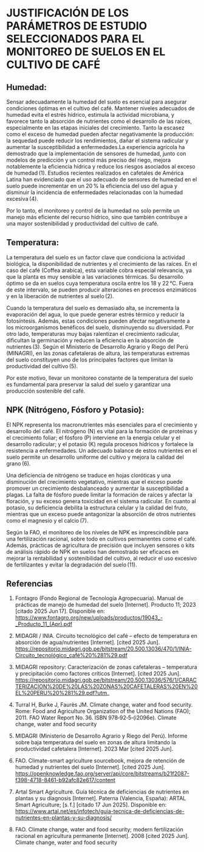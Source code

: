 # JUSTIFICACIÓN DE LOS PARÁMETROS DE ESTUDIO SELECCIONADOS PARA EL MONITOREO DE SUELOS EN EL CULTIVO DE CAFÉ

## Humedad:
Sensar adecuadamente la humedad del suelo es esencial para asegurar condiciones óptimas en el cultivo del café. Mantener niveles adecuados de humedad evita el estrés hídrico, estimula la actividad microbiana, y favorece tanto la absorción de nutrientes como el desarrollo de las raíces, especialmente en las etapas iniciales del crecimiento. Tanto la escasez como el exceso de humedad pueden afectar negativamente la producción: la sequedad puede reducir los rendimientos, dañar el sistema radicular y aumentar la susceptibilidad a enfermedades.La experiencia agrícola ha demostrado que la implementación de sensores de humedad, junto con modelos de predicción y un control más preciso del riego, mejora notablemente la eficiencia hídrica y reduce los riesgos asociados al exceso de humedad (1). Estudios recientes realizados en cafetales de América Latina han evidenciado que el uso adecuado de sensores de humedad en el suelo puede incrementar en un 20 % la eficiencia del uso del agua y disminuir la incidencia de enfermedades relacionadas con la humedad excesiva (4).

Por lo tanto, el monitoreo y control de la humedad no solo permite un manejo más eficiente del recurso hídrico, sino que también contribuye a una mayor sostenibilidad y productividad del cultivo de café.

## Temperatura:
La temperatura del suelo es un factor clave que condiciona la actividad biológica, la disponibilidad de nutrientes y el crecimiento de las raíces. En el caso del café (Coffea arabica), esta variable cobra especial relevancia, ya que la planta es muy sensible a las variaciones térmicas. Su desarrollo óptimo se da en suelos cuya temperatura oscila entre los 18 y 22 °C. Fuera de este intervalo, se pueden producir alteraciones en procesos enzimáticos y en la liberación de nutrientes al suelo (2).

Cuando la temperatura del suelo es demasiado alta, se incrementa la evaporación del agua, lo que puede generar estrés térmico y reducir la fotosíntesis. Además, estas condiciones pueden afectar negativamente a los microorganismos benéficos del suelo, disminuyendo su diversidad. Por otro lado, temperaturas muy bajas ralentizan el crecimiento radicular, dificultan la germinación y reducen la eficiencia en la absorción de nutrientes (3). Según el Ministerio de Desarrollo Agrario y Riego del Perú (MINAGRI), en las zonas cafetaleras de altura, las temperaturas extremas del suelo constituyen uno de los principales factores que limitan la productividad del cultivo (5).

Por este motivo, llevar un monitoreo constante de la temperatura del suelo es fundamental para preservar la salud del suelo y garantizar una producción sostenible del café.

## NPK (Nitrógeno, Fósforo y Potasio): 

 El NPK representa los macronutrientes más esenciales para el crecimiento y desarrollo del café. El nitrógeno (N) es vital para la formación de proteínas y el crecimiento foliar; el fósforo (P) interviene en la energía celular y el desarrollo radicular; y el potasio (K) regula procesos hídricos y fortalece la resistencia a enfermedades. Un adecuado balance de estos nutrientes en el suelo permite un desarrollo uniforme del cultivo y mejora la calidad del grano (6).

 Una deficiencia de nitrógeno se traduce en hojas cloróticas y una disminución del crecimiento vegetativo, mientras que el exceso puede promover un crecimiento desbalanceado y aumentar la susceptibilidad a plagas. La falta de fósforo puede limitar la formación de raíces y afectar la floración, y su exceso genera toxicidad en el sistema radicular. En cuanto al potasio, su deficiencia debilita la estructura celular y la calidad del fruto, mientras que un exceso puede antagonizar la absorción de otros nutrientes como el magnesio y el calcio (7).

 Según la FAO, el monitoreo de los niveles de NPK es imprescindible para una fertilización racional, sobre todo en cultivos permanentes como el café. Además, prácticas de agricultura de precisión que incluyen sensores o kits de análisis rápido de NPK en suelos han demostrado ser eficaces en mejorar la rentabilidad y sostenibilidad del cultivo, al reducir el uso excesivo de fertilizantes y evitar la degradación del suelo (11).

 ## Referencias 
1. Fontagro (Fondo Regional de Tecnología Agropecuaria). Manual de prácticas de manejo de humedad del suelo [Internet]. Producto 11; 2023 [citado 2025 Jun 17]. Disponible en: https://www.fontagro.org/new/uploads/productos/19043_-_Producto_11_(Apr).pdf
   
2. MIDAGRI / INIA. Circuito tecnológico del café – efecto de temperatura en absorción de agua/nutrientes [Internet]. [cited 2025 Jun]. https://repositorio.midagri.gob.pe/bitstream/20.500.13036/470/1/INIA-Circuito_tecnológico_café%20%281%29.pdf
   
3. MIDAGRI repository: Caracterización de zonas cafetaleras – temperatura y precipitación como factores críticos [Internet]. [cited 2025 Jun]. https://repositorio.midagri.gob.pe/bitstream/20.500.13036/576/1/CARACTERIZACION%20DE%20LAS%20ZONAS%20CAFETALERAS%20EN%20EL%20PERU%20%281%29.pdf?utm_
   
4. Turral H, Burke J, Faurès JM. Climate change, water and food security. Rome: Food and Agriculture Organization of the United Nations (FAO); 2011. FAO Water Report No. 36. ISBN 978‑92‑5‑(i2096e).  Climate change, water and food security

5. MIDAGRI (Ministerio de Desarrollo Agrario y Riego del Perú). Informe sobre baja temperatura del suelo en zonas de altura limitando la productividad cafetalera [Internet]. 2023 Mar [cited 2025 Jun].
   
6. FAO. Climate-smart agriculture sourcebook, mejora de retención de humedad y nutrientes del suelo [Internet]. [cited 2025 Jun]. https://openknowledge.fao.org/server/api/core/bitstreams/b21f2087-f398-4718-8461-b92afc82e617/content
   
7. Artal Smart Agriculture. Guía técnica de deficiencias de nutrientes en plantas y su diagnosis [Internet]. Paterna (Valencia, España): ARTAL Smart Agriculture; [s. f.] [citado 17 Jun 2025]. Disponible en: https://www.artal.net/es/infotech/guia-tecnica-de-deficiencias-de-nutrientes-en-plantas-y-su-diagnosis/


8. FAO. Climate change, water and food security; modern fertilización racional en agricultura permanente [Internet]. 2008 [cited 2025 Jun]. Climate change, water and food security
